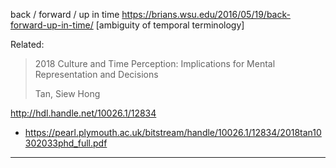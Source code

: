 
back / forward / up in time
https://brians.wsu.edu/2016/05/19/back-forward-up-in-time/
[ambiguity of temporal terminology]


Related:

> 2018 Culture and Time Perception:
> Implications for Mental Representation and Decisions
> 
> Tan, Siew Hong

http://hdl.handle.net/10026.1/12834
- https://pearl.plymouth.ac.uk/bitstream/handle/10026.1/12834/2018tan10302033phd_full.pdf

---
